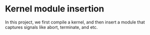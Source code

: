 # Kernel module insertion

In this project, we first compile a kernel, and then insert a module that captures signals like abort, terminate, and etc.
